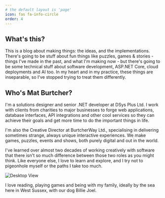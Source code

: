 ```yaml
---
# the default layout is 'page'
icon: fas fa-info-circle
order: 4
---
```


## What's this?
This is a blog about making things: the ideas, and the implementations. There's going to be stuff about fun things like puzzles, games & stories - things I've made in the past, and what I'm making now - but there's going to be some technical stuff about software development, ASP.NET Core, cloud deployments and AI too. In my heart and in my practice, these things are inseparable, so I've stopped trying to treat them differently. 

## Who's Mat Burtcher?
I'm a solutions designer and senior .NET developer at DSys Plus Ltd. I work with clients from charities to major businesses to forge web applications, database interfaces, API integrations and other cool services so they can achieve their goals and get more time to do the important things in life.

I'm also the Creative Director at BurtcherWay Ltd., specialising in delivering sometimes strange, always unique interactive experiences. We make games, puzzles, events and shows, both purely digital and out in the world. 

I've learned over almost two decades of working creatively with software that there isn't so much difference between those two roles as you might think. Like everyone else, I love to learn and explore, and I try not to pigeonhole myself or the paths I take too much.

![Desktop View](https://strgdsysburtcher.blob.core.windows.net/burtchernet/images/Mat_OnSet.jpg)

I love reading, playing games and being with my family, ideally by the sea here in West Sussex, with our dog Billie Joel.
